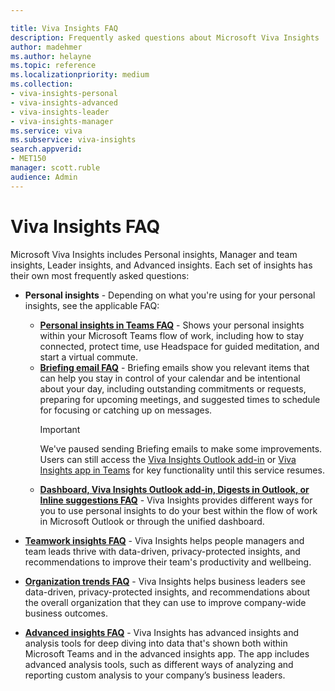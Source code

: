 ```yaml
---

title: Viva Insights FAQ
description: Frequently asked questions about Microsoft Viva Insights
author: madehmer
ms.author: helayne
ms.topic: reference
ms.localizationpriority: medium
ms.collection:
- viva-insights-personal
- viva-insights-advanced
- viva-insights-leader
- viva-insights-manager 
ms.service: viva 
ms.subservice: viva-insights 
search.appverid: 
- MET150 
manager: scott.ruble
audience: Admin
---
```


# Viva Insights FAQ

Microsoft Viva Insights includes Personal insights, Manager and team insights, Leader insights, and Advanced insights. Each set of insights has their own most frequently asked questions:

* **Personal insights** - Depending on what you're using for your personal insights, see the applicable FAQ:

  * [**Personal insights in Teams FAQ**](../personal/teams/viva-teams-app-faq.md) - Shows your personal insights within your Microsoft Teams flow of work, including how to stay connected, protect time, use Headspace for guided meditation, and start a virtual commute.
  * [**Briefing email FAQ**](../personal/briefing/be-faqs.yml) - Briefing emails show you relevant items that can help you stay in control of your calendar and be intentional about your day, including outstanding commitments or requests, preparing for upcoming meetings, and suggested times to schedule for focusing or catching up on messages.
    >[!Important]
    >We've paused sending Briefing emails to make some improvements. Users can still access the [Viva Insights Outlook add-in](add-in.md) or [Viva Insights app in Teams](../teams/viva-teams-app.md) for key functionality until this service resumes.
  * [**Dashboard, Viva Insights Outlook add-in, Digests in Outlook, or Inline suggestions FAQ**](../personal/overview/mya-faq.md) - Viva Insights provides different ways for you to use personal insights to do your best within the flow of work in Microsoft Outlook or through the unified dashboard.
* [**Teamwork insights FAQ**](../org-team-insights/teamwork-habits-faq.md) - Viva Insights helps people managers and team leads thrive with data-driven, privacy-protected insights, and recommendations to improve their team's productivity and wellbeing.
* [**Organization trends FAQ**](../org-team-insights/org-trends-faq.md) - Viva Insights helps business leaders see data-driven, privacy-protected insights, and recommendations about the overall organization that they can use to improve company-wide business outcomes.
* [**Advanced insights FAQ**](/viva/insights/use/faq?toc=/viva/insights/use/toc.json&bc=/viva/insights/breadcrumb/toc.json) - Viva Insights has advanced insights and analysis tools for deep diving into data that's shown both within Microsoft Teams and in the advanced insights app. The app includes advanced analysis tools, such as different ways of analyzing and reporting custom analysis to your company’s business leaders.


